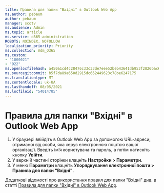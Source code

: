 ```yaml
---
title: Правила для папки "Вхідні" в Outlook Web App
ms.author: pebaum
author: pebaum
manager: scotv
ms.audience: Admin
ms.topic: article
ms.service: o365-administration
ROBOTS: NOINDEX, NOFOLLOW
localization_priority: Priority
ms.collection: Adm_O365
ms.custom:
- "1800021"
- "922"
ms.openlocfilehash: a450a1cd4c28476c33c33de7eee52beb43641db953f2826bac68ca76b2e50f25
ms.sourcegitcommit: b5f7da89a650d2915dc652449623c78be6247175
ms.translationtype: MT
ms.contentlocale: uk-UA
ms.lasthandoff: 08/05/2021
ms.locfileid: "54014705"
---
```

# <a name="inbox-rules-in-outlook-web-app"></a>Правила для папки "Вхідні" в Outlook Web App

1. У браузері ввійдіть в Outlook Web App за допомогою URL-адреси, отриманої від особи, яка керує електронною поштою вашої організації. Введіть ім’я користувача та пароль, а потім натисніть кнопку **Увійти**.
2. У верхній частині сторінки клацніть **Настройки > Параметри**.
3. У меню **Параметри** клацніть **Упорядкування електронної пошти > Правила для папки "Вхідні"**.

Додаткові відомості про використання правил для папки "Вхідні" див. в статті [Правила для папки "Вхідні" в Outlook Web App](https://support.office.com/article/inbox-rules-in-outlook-web-app-edea3d17-00c9-434b-b9b7-26ee8d9f5622).
